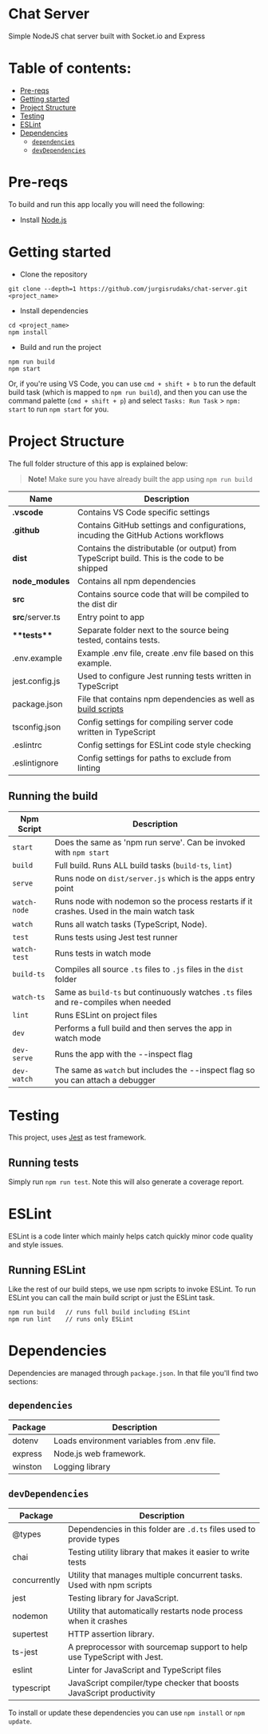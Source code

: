 # Chat Server

Simple NodeJS chat server built with Socket.io and Express

# Table of contents:

- [Pre-reqs](#pre-reqs)
- [Getting started](#getting-started)
- [Project Structure](#project-structure)
- [Testing](#testing)
- [ESLint](#eslint)
- [Dependencies](#dependencies)
  - [`dependencies`](#dependencies-1)
  - [`devDependencies`](#devdependencies)

# Pre-reqs

To build and run this app locally you will need the following:

- Install [Node.js](https://nodejs.org/en/)

# Getting started

- Clone the repository

```
git clone --depth=1 https://github.com/jurgisrudaks/chat-server.git <project_name>
```

- Install dependencies

```
cd <project_name>
npm install
```

- Build and run the project

```
npm run build
npm start
```

Or, if you're using VS Code, you can use `cmd + shift + b` to run the default build task (which is mapped to `npm run build`), and then you can use the command palette (`cmd + shift + p`) and select `Tasks: Run Task` > `npm: start` to run `npm start` for you.

# Project Structure

The full folder structure of this app is explained below:

> **Note!** Make sure you have already built the app using `npm run build`

| Name                  | Description                                                                                                |
| --------------------- | ---------------------------------------------------------------------------------------------------------- |
| **.vscode**           | Contains VS Code specific settings                                                                         |
| **.github**           | Contains GitHub settings and configurations, incuding the GitHub Actions workflows                         |
| **dist**              | Contains the distributable (or output) from TypeScript build. This is the code to be shipped               |
| **node_modules**      | Contains all npm dependencies                                                                              |
| **src**               | Contains source code that will be compiled to the dist dir                                                 |
| **src**/server.ts     | Entry point to app                                                                                         |
| **\*\***tests**\*\*** | Separate folder next to the source being tested, contains tests.                                           |
| .env.example          | Example .env file, create .env file based on this example.                                                 |
| jest.config.js        | Used to configure Jest running tests written in TypeScript                                                 |
| package.json          | File that contains npm dependencies as well as [build scripts](#what-if-a-library-isnt-on-definitelytyped) |
| tsconfig.json         | Config settings for compiling server code written in TypeScript                                            |
| .eslintrc             | Config settings for ESLint code style checking                                                             |
| .eslintignore         | Config settings for paths to exclude from linting                                                          |

## Running the build

| Npm Script   | Description                                                                               |
| ------------ | ----------------------------------------------------------------------------------------- |
| `start`      | Does the same as 'npm run serve'. Can be invoked with `npm start`                         |
| `build`      | Full build. Runs ALL build tasks (`build-ts`, `lint`)                                     |
| `serve`      | Runs node on `dist/server.js` which is the apps entry point                               |
| `watch-node` | Runs node with nodemon so the process restarts if it crashes. Used in the main watch task |
| `watch`      | Runs all watch tasks (TypeScript, Node).                                                  |
| `test`       | Runs tests using Jest test runner                                                         |
| `watch-test` | Runs tests in watch mode                                                                  |
| `build-ts`   | Compiles all source `.ts` files to `.js` files in the `dist` folder                       |
| `watch-ts`   | Same as `build-ts` but continuously watches `.ts` files and re-compiles when needed       |
| `lint`       | Runs ESLint on project files                                                              |
| `dev`        | Performs a full build and then serves the app in watch mode                               |
| `dev-serve`  | Runs the app with the --inspect flag                                                      |
| `dev-watch`  | The same as `watch` but includes the --inspect flag so you can attach a debugger          |

# Testing

This project, uses [Jest](https://facebook.github.io/jest/) as test framework.

## Running tests

Simply run `npm run test`.
Note this will also generate a coverage report.

# ESLint

ESLint is a code linter which mainly helps catch quickly minor code quality and style issues.

## Running ESLint

Like the rest of our build steps, we use npm scripts to invoke ESLint.
To run ESLint you can call the main build script or just the ESLint task.

```
npm run build   // runs full build including ESLint
npm run lint    // runs only ESLint
```

# Dependencies

Dependencies are managed through `package.json`.
In that file you'll find two sections:

## `dependencies`

| Package | Description                                 |
| ------- | ------------------------------------------- |
| dotenv  | Loads environment variables from .env file. |
| express | Node.js web framework.                      |
| winston | Logging library                             |

## `devDependencies`

| Package      | Description                                                             |
| ------------ | ----------------------------------------------------------------------- |
| @types       | Dependencies in this folder are `.d.ts` files used to provide types     |
| chai         | Testing utility library that makes it easier to write tests             |
| concurrently | Utility that manages multiple concurrent tasks. Used with npm scripts   |
| jest         | Testing library for JavaScript.                                         |
| nodemon      | Utility that automatically restarts node process when it crashes        |
| supertest    | HTTP assertion library.                                                 |
| ts-jest      | A preprocessor with sourcemap support to help use TypeScript with Jest. |
| eslint       | Linter for JavaScript and TypeScript files                              |
| typescript   | JavaScript compiler/type checker that boosts JavaScript productivity    |

To install or update these dependencies you can use `npm install` or `npm update`.
